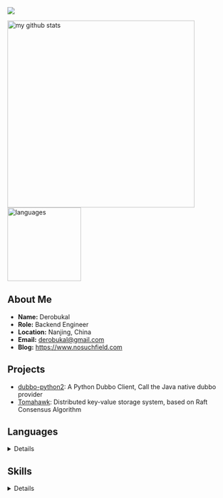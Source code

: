 ![](https://github-profile-trophy.vercel.app/?username=RitterHou)

<p>
  <a href="https://www.nosuchfield.com">
    <img src="https://github-readme-stats.vercel.app/api?username=RitterHou&show_icons=false&include_all_commits=true" alt="my github stats" width="420"/>
  </a>
  <a href="https://github.com/RitterHou?tab=repositories">
    <img src="https://github-readme-stats.vercel.app/api/top-langs/?username=RitterHou&hide=html&layout=compact" alt="languages" height="165"/>
  </a>
</p>

## About Me

* **Name:** Derobukal
* **Role:** Backend Engineer
* **Location:** Nanjing, China
* **Email:** <derobukal@gmail.com>
* **Blog:** <https://www.nosuchfield.com>

## Projects

* [dubbo-python2](https://github.com/apache/dubbo-python2): A Python Dubbo Client, Call the Java native dubbo provider
* [Tomahawk](https://github.com/RitterHou/Tomahawk): Distributed key-value storage system, based on Raft Consensus Algorithm

## Languages
<details>
  <summary>Details</summary>
  
  * Python
  * Java
  * Golang
  * JavaScript
  * Lua
  * Scala
</details>

## Skills
<details>
  <summary>Details</summary>

  * Elasticsearch
  * Spring
  * Redis
  * MySQL
  * SQLite
  * Django
  * Flask
  * jQuery
  * Vue
  * React
  * HTML
  * CSS
  * Spark
  * Kudu
  * Chrome Extension Development
  * ActiveMQ
  * RocketMQ
  * Kafka
  * OpenResty
  * Linux(Ubuntu, CentOS)
  * Shell
  * Nginx
  * Keepalived
  * Netty
  * Docker
  * ZooKeeper
  * Git
  * Lucene
  * Raft Consensus Algorithm
  * Maven
  * Network Programming(TCP/IP)
  * Web Crawler
</details>
